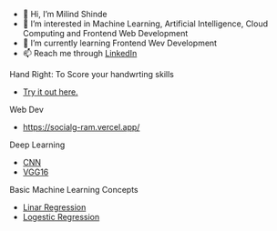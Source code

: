 - 👋 Hi, I’m Milind Shinde
- 👀 I’m interested in Machine Learning, Artificial Intelligence, Cloud Computing and Frontend Web Development
- 🌱 I’m currently learning Frontend Wev Development
- 📫 Reach me through <a href="https://www.linkedin.com/in/milindparitshinde/">LinkedIn</a>

Hand Right: To Score your handwrting skills
- <a href="https://handrightai-dlesngsmmnvydfrfqbtvrs.streamlit.app/">Try it out here.</a>

Web Dev
- https://socialg-ram.vercel.app/
 
Deep Learning
- <a href="https://github.com/milindparitshinde/Python/blob/main/NN/CNN/CAR_LICENSE_PREDICTION/Conv2D_Layer.ipynb">CNN</a>
- <a href="https://github.com/milindparitshinde/Python/blob/main/NN/CNN/CAR_LICENSE_PREDICTION/VGG16_Layer.ipynb">VGG16</a>

Basic Machine Learning Concepts
- <a href="https://github.com/milindparitshinde/Python/blob/main/Machine_Learning/Linear%20Regression/Linear%20Regression%201.ipynb">Linar Regression</a>
- <a href="https://github.com/milindparitshinde/Python/blob/main/Machine_Learning/Logistic%20Regression/Logistic%20Regression.ipynb">Logestic Regression</a>

<!---
milindparitshinde/milindparitshinde is a ✨ special ✨ repository because its `README.md` (this file) appears on your GitHub profile.
You can click the Preview link to take a look at your changes.
--->
